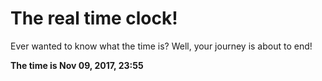 # The real time clock!

Ever wanted to know what the time is? Well, your journey is about to end!

**The time is Nov 09, 2017, 23:55**